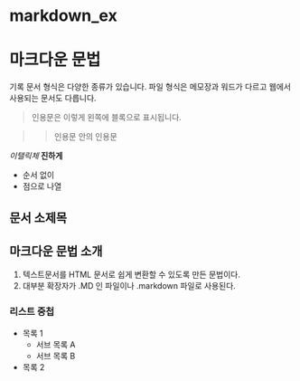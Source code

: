 # markdown_ex
# 마크다운 문법

기록
문서 형식은 다양한 종류가 있습니다.
파일 형식은 메모장과 워드가 다르고 웹에서 사용되는 문서도 다릅니다.

> 인용문은 이렇게 왼쪽에 블록으로 표시됩니다.

>> 인용문 안의 인용문

*이탤릭체*
**진하게**

* 순서 없이
* 점으로 나열

## 문서 소제목

## 마크다운 문법 소개

1. 텍스트문서를 HTML 문서로 쉽게 변환할 수 있도록 만든 문법이다.
2. 대부분 확장자가 .MD 인 파일이나 .markdown 파일로 사용된다.

### 리스트 중첩

- 목록 1
  - 서브 목록 A
  - 서브 목록 B
- 목록 2

